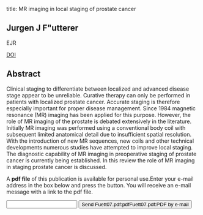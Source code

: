 title: MR imaging in local staging of prostate cancer

## Jurgen J F"utterer
EJR

<a href="https://doi.org/10.1016/j.ejrad.2007.06.029">DOI</a>

## Abstract
Clinical staging to differentiate between localized and advanced disease stage appear to be unreliable. Curative therapy can only be performed in patients with localized prostate cancer. Accurate staging is therefore especially important for proper disease management. Since 1984 magnetic resonance (MR) imaging has been applied for this purpose. However, the role of MR imaging of the prostate is debated extensively in the literature. Initially MR imaging was performed using a conventional body coil with subsequent limited anatomical detail due to insufficient spatial resolution. With the introduction of new MR sequences, new coils and other technical developments numerous studies have attempted to improve local staging. The diagnostic capability of MR imaging in preoperative staging of prostate cancer is currently being established. In this review the role of MR imaging in staging prostate cancer is discussed.

A <b>pdf file</b> of this publication is available for personal use.Enter your e-mail address in the box below and press the button. You will receive an e-mail message with a link to the pdf file.
<form action="sender.php">  <input type="text" name="email">  <input type="submit" value="Send Fuett07.pdf:pdfFuett07.pdf:PDF by e-mail"></form>